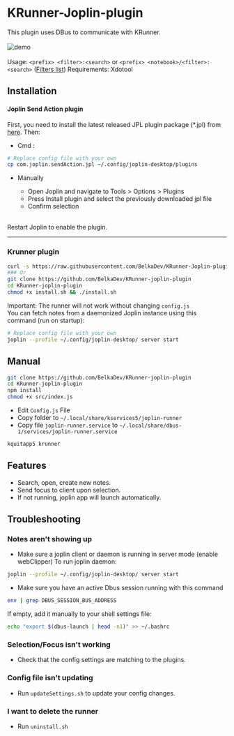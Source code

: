 # KRunner-Joplin-plugin 


This plugin uses DBus to communicate with KRunner. <br/><br/>
![demo](https://github.com/BelkaDev/KRunner-Joplin-plugin/blob/master/assets/demo.gif) <br/><br/>
Usage: `<prefix> <filter>:<search>` or `<prefix> <notebook>/<filter>:<search>` ([Filters list](https://joplinapp.org/help/#search-filters))
Requirements: Xdotool

## Installation

#### Joplin Send Action plugin
First, you need to install the latest released JPL plugin package (*.jpl) from [here](https://github.com/BelkaDev/joplin-send-action-plugin/releases/tag/V1.0.0). Then:
- Cmd :
```bash
# Replace config file with your own
cp com.joplin.sendAction.jpl ~/.config/joplin-desktop/plugins 
```
- Manually

  *  Open Joplin and navigate to Tools > Options > Plugins
  *  Press Install plugin and select the previously downloaded jpl file
  *  Confirm selection
  <br/>

Restart Joplin to enable the plugin.
***
### Krunner plugin

``` bash
curl -s https://raw.githubusercontent.com/BelkaDev/KRunner-Joplin-plugin/master/install.sh | sh
### Or
git clone https://github.com/BelkaDev/KRunner-joplin-plugin
cd KRunner-joplin-plugin
chmod +x install.sh && ./install.sh
```
Important: The runner will not work without changing `config.js` <br/>
You can fetch notes from a daemonized Joplin instance using this command (run on startup):
```bash
# Replace config file with your own
joplin --profile ~/.config/joplin-desktop/ server start
```

## Manual
```bash
git clone https://github.com/BelkaDev/KRunner-joplin-plugin
cd KRunner-joplin-plugin
npm install
chmod +x src/index.js
```
* Edit `Config.js` File
* Copy folder to `~/.local/share/kservices5/joplin-runner`
* Copy file `joplin-runner.service` to  `~/.local/share/dbus-1/services/joplin-runner.service`
```bash
kquitapp5 krunner
```

## Features
* Search, open, create new notes.
* Send focus to client upon selection.
* If not running, joplin app will launch automatically.


## Troubleshooting 
### Notes aren't showing up
* Make sure a joplin client or daemon is running in server mode (enable webClipper) 
To run joplin daemon:
```bash
joplin --profile ~/.config/joplin-desktop/ server start
```
* Make sure you have an active Dbus session running with this command
```bash
env | grep DBUS_SESSION_BUS_ADDRESS
```
If empty, add it manually to your shell settings file:
```bash
echo "export $(dbus-launch | head -n1)" >> ~/.bashrc
```

### Selection/Focus isn't working 
* Check that the config settings are matching to the plugins.

### Config file isn't updating
* Run `updateSettings.sh` to update your config changes.

### I want to delete the runner
* Run `uninstall.sh`
